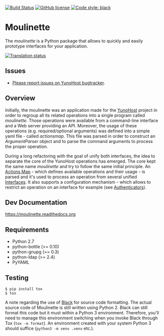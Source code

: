 [![Build Status](https://travis-ci.org/YunoHost/moulinette.svg?branch=stretch-unstable)](https://travis-ci.org/YunoHost/moulinette)
[![GitHub license](https://img.shields.io/github/license/YunoHost/moulinette)](https://github.com/YunoHost/moulinette/blob/stretch-unstable/LICENSE)
[![Code style: black](https://img.shields.io/badge/code%20style-black-000000.svg)](https://github.com/psf/black)

Moulinette
==========

The *moulinette* is a Python package that allows to quickly and easily
prototype interfaces for your application.

<a href="https://translate.yunohost.org/engage/yunohost/?utm_source=widget">
<img src="https://translate.yunohost.org/widgets/yunohost/-/287x66-white.png" alt="Translation status" />
</a>

Issues
------

- [Please report issues on YunoHost bugtracker](https://github.com/YunoHost/issues).

Overview
--------

Initially, the moulinette was an application made for the
[YunoHost](https://yunohost.org/) project in order to regroup all its
related operations into a single program called *moulinette*. Those
operations were available from a command-line interface and a Web server
providing an API. Moreover, the usage of these operations (e.g.
required/optional arguments) was defined into a simple yaml file -
called *actionsmap*. This file was parsed in order to construct an
*ArgumentParser* object and to parse the command arguments to process
the proper operation.

During a long refactoring with the goal of unify both interfaces, the
idea to separate the core of the YunoHost operations has emerged.
The core kept the same name *moulinette* and try to follow the same
initial principle. An [Actions Map](#actions-map) - which defines
available operations and their usage - is parsed and it's used to
process an operation from several unified [Interfaces](#interfaces). It
also supports a configuration mechanism - which allows to restrict an
operation on an interface for example (see
[Authenticators](#authenticators)).


Dev Documentation
-----------------

https://moulinette.readthedocs.org

Requirements
------------

* Python 2.7
* python-bottle (>= 0.10)
* python-gnupg (>= 0.3)
* python-ldap (>= 2.4)
* PyYAML

Testing
-------

```
$ pip install tox
$ tox
```

A note regarding the use of [Black](https://github.com/psf/black) for source
code formatting. The actual source code of Moulinette is still written using
Python 2. Black can still format this code but it must within a Python 3
environment. Therefore, you'll need to manage this environment switching when
you invoke Black through Tox (`tox -e format`). An environment created with
your system Python 3 should suffice (`python3 -m venv .venv` etc.).
